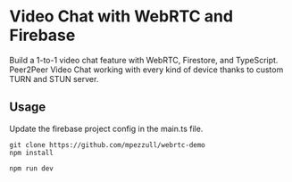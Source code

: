 # Video Chat with WebRTC and Firebase

Build a 1-to-1 video chat feature with WebRTC, Firestore, and TypeScript.
Peer2Peer Video Chat working with every kind of device thanks to custom TURN and STUN server.

## Usage

Update the firebase project config in the main.ts file. 

```
git clone https://github.com/mpezzull/webrtc-demo
npm install

npm run dev
```

